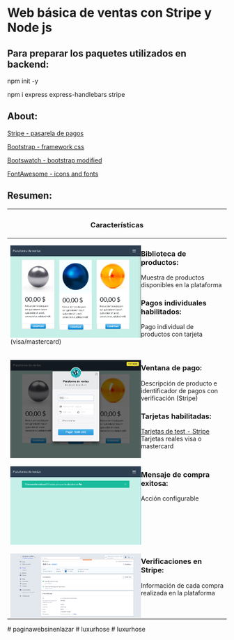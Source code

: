 # Web básica de ventas con Stripe y Node js

## Para preparar los paquetes utilizados en backend:

npm init -y

npm i express express-handlebars stripe

## About:

[Stripe - pasarela de pagos](https://stripe.com/about)

[Bootstrap - framework css](https://getbootstrap.com)

[Bootswatch - bootstrap modified](https://bootswatch.com/flatly)

[FontAwesome - icons and fonts](https://fontawesome.com)

## Resumen:
<div align="center" width="100%">
<table width="100%">
	<thead>
    <tr >
      <th scope="col"><h3>Características</h3></th>
    </tr>
  </thead>
<tbody>
    <tr>
	    <td>
	    <p>
	    <img align="left" src="https://github.com/RicardoGuevara/Stripe-and-nodejs-universal-payments/blob/master/repo_images/pag_principal1.PNG" width="300" />  
	    <h3>Biblioteca de productos: </h3>
	    Muestra de productos disponibles en la plataforma
	    <h3>Pagos individuales habilitados: </h3>
	    Pago individual de productos con tarjeta (visa/mastercard)
	  </p>
	</td>
    </tr>
	<tr>
	<td>
		<p>
		    <img align="left" src="https://github.com/RicardoGuevara/Stripe-and-nodejs-universal-payments/blob/master/repo_images/ventana_pago_1.PNG" width="300" />  
		    <h3>Ventana de pago: </h3>
		    Descripción de producto e identificador de pagos con verificación (Stripe)
		    <h3>Tarjetas habilitadas: </h3>
			<a href="https://stripe.com/docs/testing">Tarjetas de test - Stripe</a>
			Tarjetas reales visa o mastercard
		  </p>
		  </td>
	</tr>
	<tr>
	<td>
		<p>
		    <img align="left" src="https://github.com/RicardoGuevara/Stripe-and-nodejs-universal-payments/blob/master/repo_images/succes1.PNG" width="300" />  
		    <h3>Mensaje de compra exitosa: </h3>
		    Acción configurable
		  </p>
	</td>
	</tr>
	<tr>
	<td>
		<p>
		    <img align="left" src="https://github.com/RicardoGuevara/Stripe-and-nodejs-universal-payments/blob/master/repo_images/pago_efectivo1.PNG" width="300" />  
		    <h3>Verificaciones en Stripe: </h3>
		    Información de cada compra realizada en la plataforma
		  </p>
	</td>
	</tr>	
</tbody>
</table>
</div>


#   p a g i n a w e b s i n e n l a z a r 
 
 #   l u x u r h o s e 
 
 #   l u x u r h o s e 
 
 